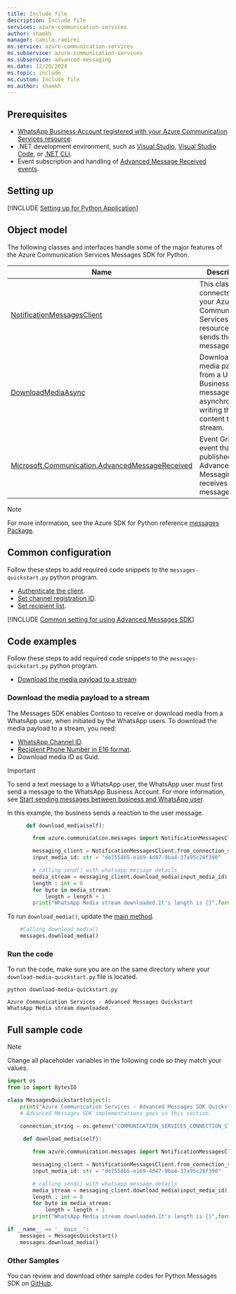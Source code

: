 ```yaml
---
title: Include file
description: Include file
services: azure-communication-services
author: shamkh
manager: camilo.ramirez
ms.service: azure-communication-services
ms.subservice: azure-communication-services
ms.subservice: advanced-messaging
ms.date: 12/20/2024
ms.topic: include
ms.custom: Include file
ms.author: shamkh
---
```


## Prerequisites

- [WhatsApp Business Account registered with your Azure Communication Services resource](../../connect-whatsapp-business-account.md).
- .NET development environment, such as [Visual Studio](https://visualstudio.microsoft.com/downloads/), [Visual Studio Code](https://code.visualstudio.com/Download), or [.NET CLI](https://dotnet.microsoft.com/download).
- Event subscription and handling of [Advanced Message Received events](./../../handle-advanced-messaging-events.md#subscribe-to-advanced-messaging-events).

## Setting up

[!INCLUDE [Setting up for Python Application](../python-application-setup.md)]

## Object model

The following classes and interfaces handle some of the major features of the Azure Communication Services Messages SDK for Python.

| Name | Description |
| --- | --- |
| [NotificationMessagesClient](/python/api/azure-communication-messages/azure.communication.messages.notificationmessagesclient)  | This class connects to your Azure Communication Services resource. It sends the messages.                   |
| [DownloadMediaAsync](/python/api/azure-communication-messages/azure.communication.messages.aio.notificationmessagesclient)     | Download the media payload from a User to Business message asynchronously, writing the content to a stream. |
| [Microsoft.Communication.AdvancedMessageReceived](/azure/event-grid/communication-services-advanced-messaging-events#microsoftcommunicationadvancedmessagereceived-event) | Event Grid event that is published when Advanced Messaging receives a message. |

> [!NOTE]
> For more information, see the Azure SDK for Python reference [messages Package](/python/api/azure-communication-messages/azure.communication.messages).

## Common configuration

Follow these steps to add required code snippets to the `messages-quickstart.py` python program.

- [Authenticate the client](#authenticate-the-client).
- [Set channel registration ID](#set-channel-registration-id).
- [Set recipient list](#set-recipient-list).

[!INCLUDE [Common setting for using Advanced Messages SDK](../common-setting.md)]

## Code examples

Follow these steps to add required code snippets to the `messages-quickstart.py` python program.
- [Download the media payload to a stream](#download-the-media-payload-to-a-stream)

### Download the media payload to a stream

The Messages SDK enables Contoso to receive or download media from a WhatsApp user, when initiated by the WhatsApp users. To download the media payload to a stream, you need:
- [WhatsApp Channel ID](#set-channel-registration-id).
- [Recipient Phone Number in E16 format](#set-recipient-list).
- Download media ID as Guid.

> [!IMPORTANT]
> To send a text message to a WhatsApp user, the WhatsApp user must first send a message to the WhatsApp Business Account. For more information, see [Start sending messages between business and WhatsApp user](#start-sending-messages-between-a-business-and-a-whatsapp-user).

In this example, the business sends a reaction to the user message.

```python
      def download_media(self):

        from azure.communication.messages import NotificationMessagesClient

        messaging_client = NotificationMessagesClient.from_connection_string(self.connection_string)
        input_media_id: str = "de7558b5-e169-4d47-9ba4-37a95c28f390"

        # calling send() with whatsapp message details
        media_stream = messaging_client.download_media(input_media_id)
        length : int = 0
        for byte in media_stream:
            length = length + 1
        print("WhatsApp Media stream downloaded.It's length is {}".format(length))

```

To run `download_media()`, update the [main method](#basic-program-structure).

```python
    #Calling download_media()
    messages.download_media()
```

### Run the code

To run the code, make sure you are on the same directory where your `download-media-quickstart.py` file is located.

```console
python download-media-quickstart.py
```

```output
Azure Communication Services - Advanced Messages Quickstart
WhatsApp Media stream downloaded.
```

## Full sample code

> [!NOTE]
> Change all placeholder variables in the following code so they match your values.

```python
import os
from io import BytesIO

class MessagesQuickstart(object):
    print("Azure Communication Services - Advanced Messages SDK Quickstart using connection string.")
    # Advanced Messages SDK implementations goes in this section.
   
    connection_string = os.getenv("COMMUNICATION_SERVICES_CONNECTION_STRING")

     def download_media(self):

        from azure.communication.messages import NotificationMessagesClient

        messaging_client = NotificationMessagesClient.from_connection_string(self.connection_string)
        input_media_id: str = "de7558b5-e169-4d47-9ba4-37a95c28f390"

        # calling send() with whatsapp message details
        media_stream = messaging_client.download_media(input_media_id)
        length : int = 0
        for byte in media_stream:
            length = length + 1
        print("WhatsApp Media stream downloaded.It's length is {}".format(length))

if __name__ == '__main__':
    messages = MessagesQuickstart()
    messages.download_media()
```

### Other Samples

You can review and download other sample codes for Python Messages SDK on [GitHub](https://github.com/Azure-Samples/communication-services-python-quickstarts/tree/main/messages-quickstart).
